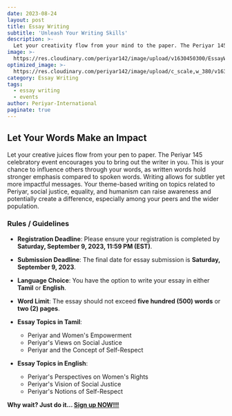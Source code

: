 ```yaml
---
date: 2023-08-24
layout: post
title: Essay Writing
subtitle: 'Unleash Your Writing Skills'
description: >-
  Let your creativity flow from your mind to the paper. The Periyar 145 celebratory event encourages you to express yourself through writing. This is your opportunity to influence others with your words...
image: >-
  https://res.cloudinary.com/periyar142/image/upload/v1630450300/EssayWriting_upbjln.jpg
optimized_image: >-
  https://res.cloudinary.com/periyar142/image/upload/c_scale,w_380/v1630450300/EssayWriting_upbjln.jpg
category: Essay Writing
tags:
  - essay writing
  - events
author: Periyar-International
paginate: true
---
```


## Let Your Words Make an Impact

Let your creative juices flow from your pen to paper. The Periyar 145 celebratory event encourages you to bring out the writer in you. This is your chance to influence others through your words, as written words hold stronger emphasis compared to spoken words. Writing allows for subtler yet more impactful messages. Your theme-based writing on topics related to Periyar, social justice, equality, and humanism can raise awareness and potentially create a difference, especially among your peers and the wider population.

### Rules / Guidelines
- **Registration Deadline**: Please ensure your registration is completed by **Saturday, September 9, 2023, 11:59 PM (EST)**.
- **Submission Deadline**: The final date for essay submission is **Saturday, September 9, 2023**.
- **Language Choice**: You have the option to write your essay in either **Tamil** or **English**.
- **Word Limit**: The essay should not exceed **five hundred (500) words** or **two (2) pages**.
- **Essay Topics in Tamil**:
  - Periyar and Women's Empowerment
  - Periyar's Views on Social Justice
  - Periyar and the Concept of Self-Respect

- **Essay Topics in English**:
  - Periyar's Perspectives on Women's Rights
  - Periyar's Vision of Social Justice
  - Periyar's Notions of Self-Respect 
  
**Why wait? Just do it… [Sign up NOW!!!](https://www.periyar143.info/register/)**